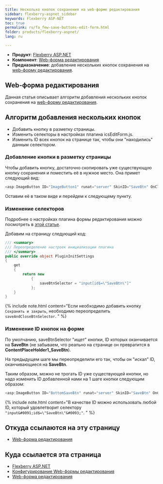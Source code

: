 ```yaml
---
title: Несколько кнопок сохранения на web-форме редактирования
sidebar: flexberry-aspnet_sidebar
keywords: Flexberry ASP-NET
toc: true
permalink: ru/fa_few-save-buttons-edit-form.html
folder: products/flexberry-aspnet/
lang: ru

---
```


* **Продукт**: [Flexberry ASP.NET](fa_flexberry-a-s-p-n-e-t.html)
* **Компонент**: [Web-форма редактирования](fa_web-edit-form.html)
* **Предназначение**: добавлениe нескольких кнопок сохранения на [web-форму редактирования](fa_web-edit-form.html).

## Web-форма редактирования

Данная статья описывает алгоритм добавления нескольких кнопок сохранения на [web-форму редактирования](fa_web-edit-form.html).

## Алгоритм добавления нескольких кнопок

* Добавить кнопку в разметку страницы.
* Изменить селекторы в настройках плагина icsEditForm.js.
* Изменить ID всех кнопок на странице так, чтобы они "находились" данным селектором.

### Добавление кнопки в разметку страницы

Чтобы добавить кнопку, достаточно скопировать уже существующую кнопку сохранения и поместить её в нужное место. Она примет следующий вид:

```cs
<asp:ImageButton ID="ImageButton1" runat="server" SkinID="SaveBtn" OnClick="SaveBtn_Click" AlternateText="<%$ Resources: Resource, Save %>" ValidationGroup="savedoc" />
```

Оставим её в таком виде и перейдем к следующему пункту.

### Изменение селекторов

Подробнее о настройках плагина формы редактирования можно посмотреть в [этой статье](fa_ics-edit-form-configuration.html).

Добавим на страницу следующий код:

```cs
/// <summary>
/// Переопределение настроек инициализации плагина
/// </summary>
public override object PluginInitSettings
{
    get 
    { 
        return new
            {
                saveBtnSelector = "input[id$=\"SaveBtn\"]"
            };
    }
}
```

{% include note.html content="Если необходимо добавить кнопку `Сохранить и закрыть`, необходимо переопределить `saveAndCloseBtnSelector`. " %}

### Изменение ID кнопок на форме
По умолчанию, saveBtnSelector "ищет" кнопки, ID которых оканчивается на **SaveBtn** (не забываем, что реально на странице он превратится в **ContentPlaceHolder1_SaveBtn**). 

На предыдущем шаге мы переопределили его так, чтобы он "искал" ID, оканчивающиеся на **SaveBtn**. 

Таким образом, можно не трогать ID уже существующей кнопки, но надо изменить ID добавленной нами на 1 шаге кнопки следующим образом:

```cs
<asp:ImageButton ID="BottomSaveBtn" runat="server" SkinID="SaveBtn" OnClick="SaveBtn_Click" AlternateText="<%$ Resources: Resource, Save %>" ValidationGroup="savedoc" />
```

{% include note.html content="В качестве ID можно использовать любой ID, который удовлетворит селектору `"input&#0091;id$=\"SaveBtn\"&#0093;"`. " %}

## Откуда ссылаются на эту страницу

* [Web-форма редактирования](fa_web-edit-form.html)

## Куда ссылается эта страница

* [Flexberry ASP.NET](fa_flexberry-a-s-p-n-e-t.html)
* [Конфигурирование Web-формы редактирования](fa_ics-edit-form-configuration.html)
* [Web-форма редактирования](fa_web-edit-form.html)